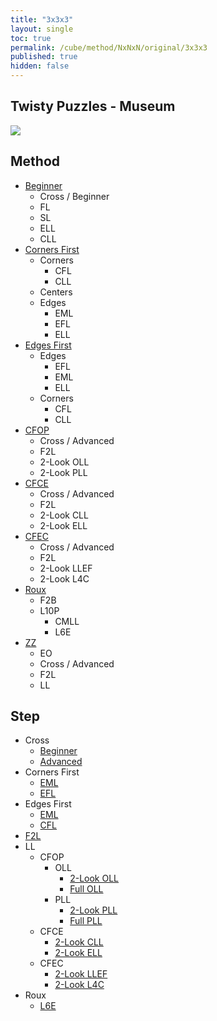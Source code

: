 ```yaml
---
title: "3x3x3"
layout: single
toc: true
permalink: /cube/method/NxNxN/original/3x3x3
published: true
hidden: false
---
```


<head>
  <base target="_self">
</head>



## Twisty Puzzles - Museum

<a target="_blank" href="https://twistypuzzles.com/app/museum/museum_showitem.php?pkey=2968">
  <img src="https://twistypuzzles.com/museum/large/02968-03.jpg">
</a>



## Method

- [Beginner](/cube/method/NxNxN/original/3x3x3/beginner)
  - Cross / Beginner
  - FL
  - SL
  - ELL
  - CLL
- [Corners First](/cube/method/NxNxN/original/3x3x3/corners_first)
  - Corners
    - CFL
    - CLL
  - Centers
  - Edges
    - EML
    - EFL
    - ELL
- [Edges First](/cube/method/NxNxN/original/3x3x3/edges_first)
  - Edges
    - EFL
    - EML
    - ELL
  - Corners
    - CFL
    - CLL
- [CFOP](/cube/method/NxNxN/original/3x3x3/cfop)
  - Cross / Advanced
  - F2L
  - 2-Look OLL
  - 2-Look PLL
- [CFCE](/cube/method/NxNxN/original/3x3x3/cfce)
  - Cross / Advanced
  - F2L
  - 2-Look CLL
  - 2-Look ELL
- [CFEC](/cube/method/NxNxN/original/3x3x3/cfec)
  - Cross / Advanced
  - F2L
  - 2-Look LLEF
  - 2-Look L4C
- [Roux](/cube/method/NxNxN/original/3x3x3/roux)
  - F2B
  - L10P
    - CMLL
    - L6E
- [ZZ](/cube/method/NxNxN/original/3x3x3/zz)
  - EO
  - Cross / Advanced
  - F2L
  - LL



## Step

- Cross
  - [Beginner](/cube/method/NxNxN/original/3x3x3/cross/beginner)
  - [Advanced](/cube/method/NxNxN/original/3x3x3/cross/advanced)
- Corners First
  - [EML](/cube/method/NxNxN/original/3x3x3/corners_first/eml)
  - [EFL](/cube/method/NxNxN/original/3x3x3/corners_first/efl)
- Edges First
  - [EML](/cube/method/NxNxN/original/3x3x3/edges_first/eml)
  - [CFL](/cube/method/NxNxN/original/3x3x3/edges_first/cfl)
- [F2L](/cube/method/NxNxN/original/3x3x3/f2l)
- LL
  - CFOP
    - OLL
      - [2-Look OLL](/cube/method/NxNxN/original/3x3x3/2_look_oll)
      - [Full OLL](/cube/method/NxNxN/original/3x3x3/full_oll)
    - PLL
      - [2-Look PLL](/cube/method/NxNxN/original/3x3x3/2_look_pll)
      - [Full PLL](/cube/method/NxNxN/original/3x3x3/full_pll)
  - CFCE
    - [2-Look CLL](/cube/method/NxNxN/original/3x3x3/2_look_cll)
    - [2-Look ELL](/cube/method/NxNxN/original/3x3x3/2_look_ell)
  - CFEC
    - [2-Look LLEF](/cube/method/NxNxN/original/3x3x3/2_look_llef)
    - [2-Look L4C](/cube/method/NxNxN/original/3x3x3/2_look_l4c)
- Roux
  - [L6E](/cube/method/NxNxN/original/3x3x3/roux/l6e)
